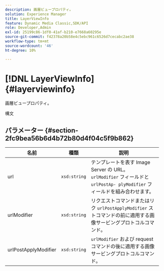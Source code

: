 ```yaml
---
description: 画層ビュープロパティ。
solution: Experience Manager
title: LayerViewInfo
feature: Dynamic Media Classic,SDK/API
role: Developer,Admin
exl-id: 25199c86-1df0-41af-b210-e7668a60295e
source-git-commit: f42378a20b58e4c5ebc961c6526d7cecabc2ae38
workflow-type: tm+mt
source-wordcount: '46'
ht-degree: 10%

---
```


# [!DNL LayerViewInfo]{#layerviewinfo}

画層ビュープロパティ。

構文

## パラメーター {#section-2fc9bea56b6d4b72b80d4f04c5f9b862}

| 名前 | 種類 | 説明 |
|---|---|---|
| url | `xsd:string` | テンプレートを表す Image Server の URL。 `urlModifier` フィールドと `urlPostAp- plyModifier` フィールドを組み合わせます。 |
| urlModifier | `xsd:string` | リクエストコマンドまたはリク `urlPostApplyModifier` ストコマンドの前に適用する画像サービングプロトコルコマンド。 |
| urlPostApplyModifier | `xsd:string` | `urlModifier` および request コマンドの後に適用する画像サービングプロトコルコマンド。 |
